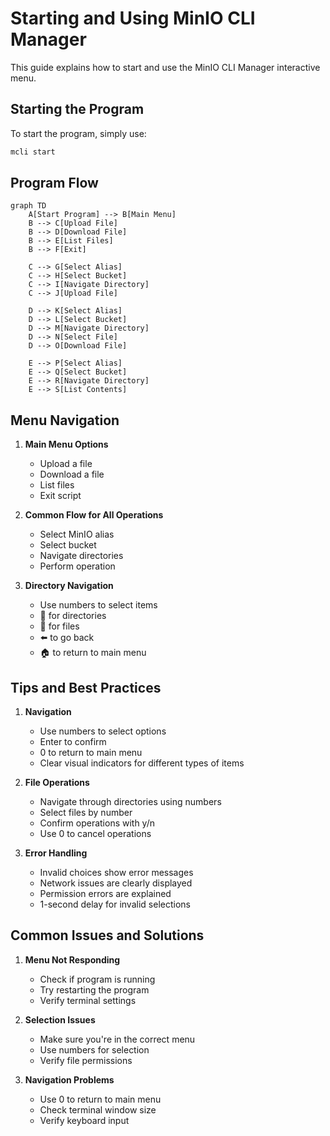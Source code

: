 # Starting and Using MinIO CLI Manager

This guide explains how to start and use the MinIO CLI Manager interactive menu.

## Starting the Program

To start the program, simply use:

```bash
mcli start
```

## Program Flow

```mermaid
graph TD
    A[Start Program] --> B[Main Menu]
    B --> C[Upload File]
    B --> D[Download File]
    B --> E[List Files]
    B --> F[Exit]
    
    C --> G[Select Alias]
    C --> H[Select Bucket]
    C --> I[Navigate Directory]
    C --> J[Upload File]
    
    D --> K[Select Alias]
    D --> L[Select Bucket]
    D --> M[Navigate Directory]
    D --> N[Select File]
    D --> O[Download File]
    
    E --> P[Select Alias]
    E --> Q[Select Bucket]
    E --> R[Navigate Directory]
    E --> S[List Contents]
```

## Menu Navigation

1. **Main Menu Options**
   - Upload a file
   - Download a file
   - List files
   - Exit script

2. **Common Flow for All Operations**
   - Select MinIO alias
   - Select bucket
   - Navigate directories
   - Perform operation

3. **Directory Navigation**
   - Use numbers to select items
   - 📁 for directories
   - 📄 for files
   - ⬅️ to go back
   - 🏠 to return to main menu

## Tips and Best Practices

1. **Navigation**
   - Use numbers to select options
   - Enter to confirm
   - 0 to return to main menu
   - Clear visual indicators for different types of items

2. **File Operations**
   - Navigate through directories using numbers
   - Select files by number
   - Confirm operations with y/n
   - Use 0 to cancel operations

3. **Error Handling**
   - Invalid choices show error messages
   - Network issues are clearly displayed
   - Permission errors are explained
   - 1-second delay for invalid selections

## Common Issues and Solutions

1. **Menu Not Responding**
   - Check if program is running
   - Try restarting the program
   - Verify terminal settings

2. **Selection Issues**
   - Make sure you're in the correct menu
   - Use numbers for selection
   - Verify file permissions

3. **Navigation Problems**
   - Use 0 to return to main menu
   - Check terminal window size
   - Verify keyboard input 